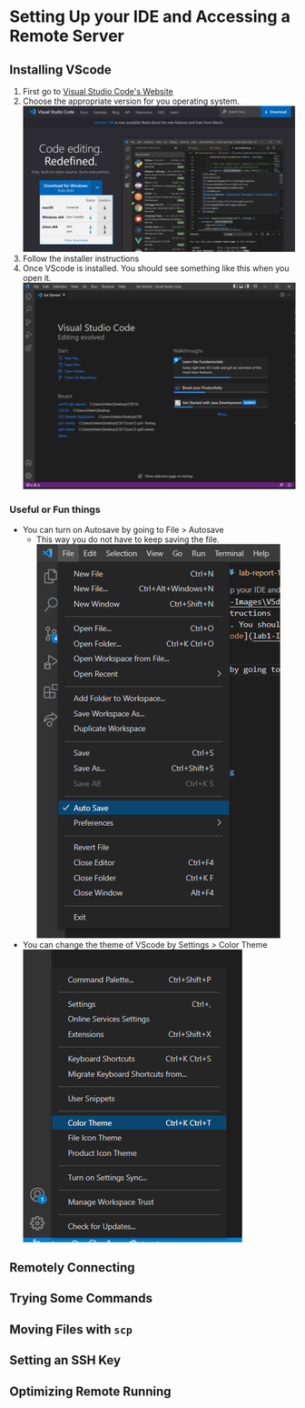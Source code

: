 # Setting Up your IDE and Accessing a Remote Server

## Installing VScode
1. First go to [Visual Studio Code's Website](https://code.visualstudio.com/)
2. Choose the appropriate version for you operating system.
   ![VScode Installer](lab1-Images\VSdownload.png)
3. Follow the installer instructions
4. Once VScode is installed. You should see something like this when you open it. 
   ![picture of running VScode](lab1-Images\runningVSCode.png)

### Useful or Fun things
* You can turn on Autosave by going to File > Autosave
   * This way you do not have to keep saving the file.
   ![turning autosave on](lab1-Images\autosave.png)
* You can change the theme of VScode by Settings > Color Theme
   ![changing VScode themes](lab1-Images\theme.png)

## Remotely Connecting

## Trying Some Commands

## Moving Files with `scp`

## Setting an SSH Key

## Optimizing Remote Running